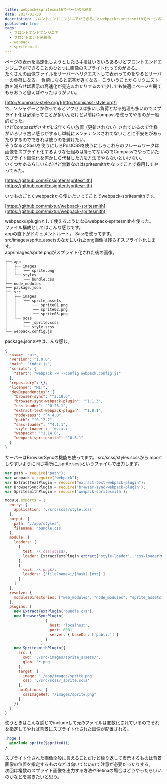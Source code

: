 ```yaml
---
title: webpack+spritesmithでページの高速化
date: 2017-01-30
description: フロントエンドエンジニアができることwebpack+spritesmithでページの高速化、その設定。
published: true
tags:
  - フロントエンドエンジニア
  - フロントエンド系技術
  - webpack
  - spritesmith
---
```


ページの表示を高速化しようとしたら手法はいろいろあるけどフロントエンドエンジニアができることのひとつに画像のスプライト化ってのがある。  
たくさんの画像ファイルをサーバーへリクエストして表示ってのをやるとサーバーの負荷になる。
負荷になると応答が遅くなる。こういうことからリクエスト数を減らせば表示の高速化が見込まれたりするので少しでも快適にページを観てもらおうと思えばやったほうがいい。

[http://compass-style.org/](http://compass-style.org/)  
で、ソシャゲーとか作ってるとアクセスは多いし負荷となる処理も多いのでスプライト化は必須ってことが多いんだけど以前はCompassを使ってやるのが一般的だった。  
けどCompassがさすがに2年くらい放置（更新されない）されているので仕様がいろいろ古い感じがするし単純にメンテナンスされてないことに不安をがあったりするのでできれば使うのを避けたい。  
そうなるとSassを使うにしろPostCSSを使うにしろこれらのフレームワークは画像をスプライト化するような仕組みは持ってないのでCompassでやっていたスプライト画像化を何かしら代替した方法方法でやらないといけない。  
いくつかあるらしいんだけど無難なのはspritesmithかなってことで採用してやってみた。

[https://github.com/Ensighten/spritesmith](https://github.com/Ensighten/spritesmith)

いつものごとくwebpackから使いたいってことでwebpack-spritesmithです。

[https://github.com/mixtur/webpack-spritesmith](https://github.com/mixtur/webpack-spritesmith)

webpackのpluginとして使えるようになるwebpack-spritesmithを使った。  
ファイル構成としてはこんな感じです。  
appの直下がドキュメントルート。
Sassを使ってます。
src/images/sprite_assetsのなかにいれたpng画像は残らずスプライト化します。  
app/images/sprite.pngがスプライト化された後の画像。

~~~
├── app
│   ├── images
│   │   └── sprite.png
│   └── styles
│       └── bundle.css
├── node_modules
├── package.json
├── src
│   ├── images
│   │   └── sprite_assets
│   │       ├── sprite01.png
│   │       ├── sprite02.png
│   │       └── sprite03.png
│   └── scss
│       ├── _sprite.scss
│       └── style.scss
└── webpack.config.js
~~~
package.jsonの中はこんな感じ。

~~~json
{
  "name": "01",
  "version": "1.0.0",
  "main": "index.js",
  "scripts": {
    "start": "webpack -w --config webpack.config.js"
  },
  "repository": {},
  "license": "MIT",
  "devDependencies": {
    "browser-sync": "^2.18.6",
    "browser-sync-webpack-plugin": "^1.1.3",
    "css-loader": "^0.26.1",
    "extract-text-webpack-plugin": "^1.0.1",
    "node-sass": "^4.4.0",
    "path": "^0.12.7",
    "sass-loader": "^4.1.1",
    "style-loader": "^0.13.1",
    "webpack": "^1.14.0",
    "webpack-spritesmith": "^0.3.1"
  }
}
~~~
サーバーはBrowserSyncの機能を使ってます。
src/scss/styles.scssからimportしやすいように同じ場所に_sprite.scssというファイルで出力します。

~~~js
var path = require("path");
var webpack = require("webpack");
var ExtractTextPlugin = require("extract-text-webpack-plugin");
var BrowserSyncPlugin = require('browser-sync-webpack-plugin');
var SpritesmithPlugin = require('webpack-spritesmith');

module.exports = {
  entry: {
    application: './src/scss/style.scss'
  },
  output: {
    path: './app/styles',
    filename: 'bundle.css'
  },
  module: {
    loaders: [
      {
        test: /\.css|scss$/,
        loader: ExtractTextPlugin.extract("style-loader", "css-loader?minimize!sass-loader")
      },
      {
        test: /\.png$/,
        loaders: ['file?name=i/[hash].[ext]']
      }
    ]
  },
  resolve: {
    modulesDirectories: ["web_modules", "node_modules", "sprite_assets"]
  },
  plugins: [
    new ExtractTextPlugin('bundle.css'),
    new BrowserSyncPlugin(
                  {
                    host: 'localhost',
                    port: 8081,
                    server: { baseDir: ['public'] }
                  }
                ),
    new SpritesmithPlugin({
      src: {
        cwd: './src/images/sprite_assets/',
        glob: '*.png'
      },
      target: {
        image: './app/images/sprite.png',
        css: './src/scss/_sprite.scss'
      },
      apiOptions: {
        cssImageRef: "/images/sprite.png"
      }
    })
  ]
}
~~~
使うときはこんな感じでincludeして元のファイルは変数化されているのでそれを指定してやれば背景にスプライト化された画像が配置される。

~~~scss
.hoge {
  @include sprite($sprite01);
}
~~~
スプライト化された画像全般に言えることだけど繰り返して表示するものは背景画像の位置を指定するものなどは向いてないので注意が必要だったりする。  
次回は複数のスプライト画像を出力する方法やRetinaの場合はどうやったらいいのかなどを書きたいと思う。
